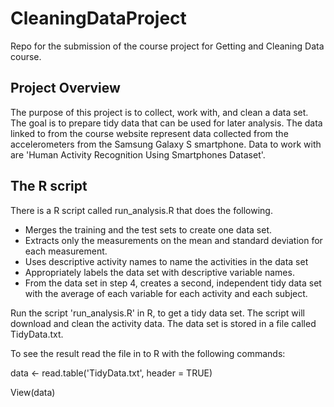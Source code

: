 # CleaningDataProject
Repo for the submission of the course project for Getting and Cleaning Data course.

## Project Overview
The purpose of this project is to collect, work with, and clean a data set. The goal is to prepare tidy data that can be used for later analysis. 
The data linked to from the course website represent data collected from the accelerometers from the Samsung Galaxy S smartphone. 
Data to work with are 'Human Activity Recognition Using Smartphones Dataset'.

## The R script 
There is a R script called run_analysis.R that does the following. 
- Merges the training and the test sets to create one data set.
- Extracts only the measurements on the mean and standard deviation for each measurement. 
- Uses descriptive activity names to name the activities in the data set
- Appropriately labels the data set with descriptive variable names. 
- From the data set in step 4, creates a second, independent tidy data set with the average of each variable for each activity and each subject.

Run the script 'run_analysis.R' in R, to get a tidy data set. The script will download and clean the activity data. The data set is stored in a file called TidyData.txt.

To see the result read the file in to R with the following commands:

data <- read.table('TidyData.txt', header = TRUE) 

View(data)

